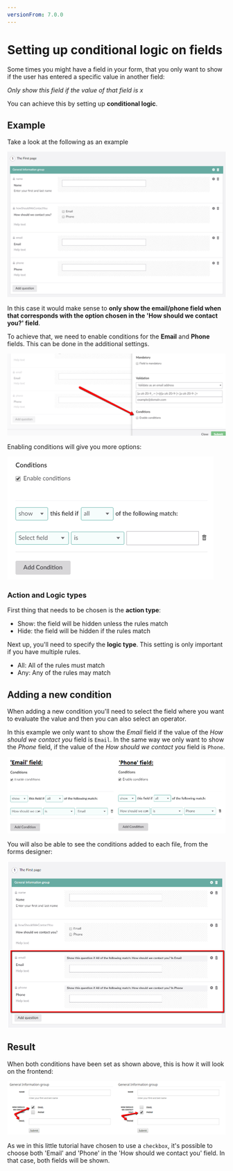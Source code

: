 ```yaml
---
versionFrom: 7.0.0
---
```


# Setting up conditional logic on fields

Some times you might have a field in your form, that you only want to show if the user has entered a specific value in another field:

*Only show this field if the value of that field is x*

You can achieve this by setting up **conditional logic**.

## Example

Take a look at the following as an example

![Example form](images/ExampleForm.png)

In this case it would make sense to **only show the email/phone field when that corresponds with the option chosen in the 'How should we contact you?' field**.

To achieve that, we need to enable conditions for the **Email** and **Phone** fields. This can be done in the additional settings.

![Enable conditions](images/EnableConditions.png)

Enabling conditions will give you more options:

![Conditions](images/conditions.png)

### Action and Logic types

First thing that needs to be chosen is the **action type**:

- Show: the field will be hidden unless the rules match
- Hide: the field will be hidden if the rules match

Next up, you'll need to specify the **logic type**. This setting is only important if you have multiple rules.

- All: All of the rules must match
- Any: Any of the rules may match

## Adding a new condition

When adding a new condition you'll need to select the field where you want to evaluate the value and then you can also select an operator.

In this example we only want to show the *Email* field if the value of the *How should we contact you* field is `Email`. In the same way we only want to show the *Phone* field, if the value of the *How should we contact you* field is `Phone`.

![Setup rule](images/exampleConditions.png)

You will also be able to see the conditions added to each file, from the forms designer:

![See conditions in the Forms designer](images/exampleBackoffice.png)

## Result

When both conditions have been set as shown above, this is how it will look on the frontend:

![Frontend Example](images/exampleFrontend.png)

As we in this little tutorial have chosen to use a `checkbox`, it's possible to choose both 'Email' and 'Phone' in the 'How should we contact you' field. In that case, both fields will be shown.
